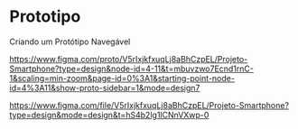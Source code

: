 # Prototipo
 Criando um Protótipo Navegável

 https://www.figma.com/proto/V5rIxjkfxuqLj8aBhCzpEL/Projeto-Smartphone?type=design&node-id=4-11&t=mbuvzwo7Ecnd1rnC-1&scaling=min-zoom&page-id=0%3A1&starting-point-node-id=4%3A11&show-proto-sidebar=1&mode=design7

 https://www.figma.com/file/V5rIxjkfxuqLj8aBhCzpEL/Projeto-Smartphone?type=design&mode=design&t=hS4b2lg1lCNnVXwp-0
